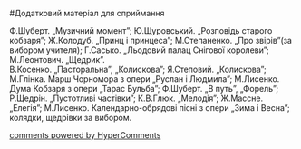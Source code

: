 <div id="hypercomments_widget" class="js-hypercomments-widget invisible"></div>


#Додатковий матеріал для сприймання

Ф.Шуберт. „Музичний момент”; Ю.Щуровський. „Розповідь старого кобзаря”; Ж.Колодуб. „Принц і принцеса”; М.Степаненко. „Про звірів”(за вибором учителя); Г.Сасько. „Льодовий палац Снігової королеви”; М.Леонтович. „Щедрик”.<br>
В.Косенко. „Пасторальна”, „Колискова”; Я.Степовий. „Колискова”; М.Глінка. Марш Чорномора з опери „Руслан і Людмила”; М.Лисенко. Дума Кобзаря з опери „Тарас Бульба”; Ф.Шуберт. „В путь”, „Форель”; Р.Щедрін. „Пустотливі частівки”; К.В.Глюк. „Мелодія”; Ж.Массне. „Елегія”; М.Лисенко. Календарно-обрядові пісні з опери „Зима і Весна”; колядки, щедрівки за вибором.


<div class="js-hypercomments-container">
    <a href="http://hypercomments.com" class="hc-link" title="comments widget">comments powered by HyperComments</a>
</div>